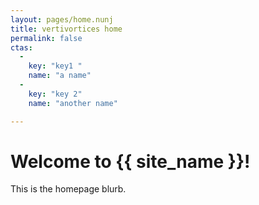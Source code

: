 ```yaml
---
layout: pages/home.nunj
title: vertivortices home
permalink: false
ctas:
  -
    key: "key1 "
    name: "a name"
  -
    key: "key 2"
    name: "another name"

---
```

# Welcome to {{ site_name }}!

This is the homepage blurb.
